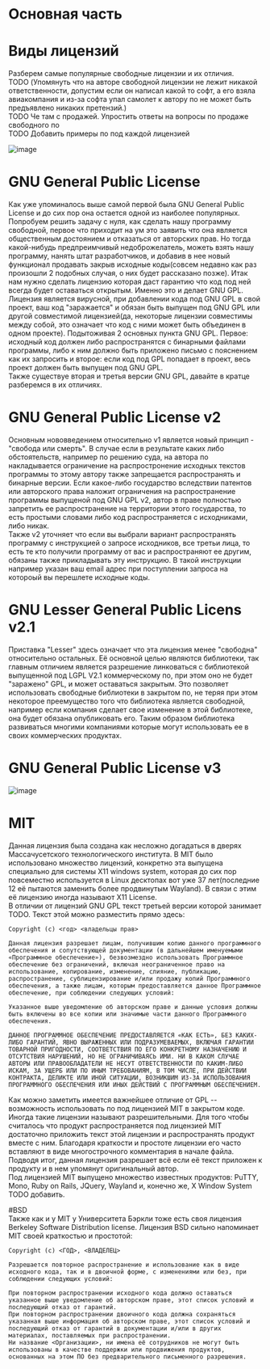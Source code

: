 # Основная часть
# Виды лицензий
Разберем самые популярные свободные лицензии и их отличия.  
TODO
(Упомянуть что на авторе свободной лицензии не лежит никакой ответственности, допустим если он написал какой то софт, а его взяла авиакомпания и из-за софта упал самолет к автору по не может быть предъявлено никаких претензий.)  
TODO 
Че там с продажей. Упростить ответы на вопросы по продаже свободного по  
TODO 
Добавить примеры по под каждой лицензией
  
![image](https://user-images.githubusercontent.com/30507409/140560378-641a7d13-5e94-47b0-9b3e-8241aa58a96d.png)  

# GNU General Public License 
Как уже упоминалось выше самой первой была GNU General Public License и до сих пор она остается одной из наиболее популярных.  
Попробуем решить задачу с нуля, как сделать нашу программу свободной, первое что приходит на ум это заявить что она является общественным достоянием и отказаться от авторских прав. Но тогда какой-нибудь предпреимчивый недоброжелатель, можеть взять нашу программу, нанять штат разработчиков, и добавив в нее новый функционал продавать закрыв исходные коды(совсем недавно как раз произошли 2 подобных случая, о них будет рассказано позже). Итак нам нужно сделать лицензию которая даст гарантию что код под ней всегда будет оставаться открытым. Именно это и делает GNU GPL. Лицензия является вирусной, при добавлении кода под GNU GPL в свой проект, ваш код "заражается" и обязан быть выпущен под GNU GPL или другой совместимой лицензией(да, некоторые лицензии совместимы между собой, это означает что код с ними может быть объединен в одном проекте). Подытоживая 2 основных пункта GNU GPL. Первое: исходный код должен либо распространятся с бинарными файлами программы, либо к ним должно быть приложено письмо с пояснением как их запросить и второе: если код под GPL попадает в проект, весь проект должен быть выпущен под GNU GPL.  
Также существуе вторая и третья версии GNU GPL, давайте в кратце разберемся в их отличиях.  
# GNU General Public License v2  
Основным нововведением относительно v1 является новый принцип - "свобода или смерть". В случае если в результате каких либо обстоятельств, например по решению суда, на автора по накладывается ограничение на распростронение исходных текстов программы то этому автору также запрещается распространять и бинарные версии. Если какое-либо государство вследствии патентов или авторского права наложит ограничения на распространение программы выпущеной под GNU GPL v2, автор в праве полностью запретить ее распространение на территории этого государства, то есть простыми словами либо код распространяется с исходниками, либо никак.  
Также v2 уточняет что если вы выбрали вариант распространять программу с инструкцией о запросе исходников, все третьи лица, то есть те кто получили программу от вас и распространяют ее другим, обязаны также прикладывать эту инструкцию. В такой инструкции например указан ваш email адрес при поступлении запроса на котороый вы перешлете исходные коды.  
# GNU Lesser General Public Licens v2.1   
Приставка "Lesser" здесь означает что эта лицензия менее "свободна" относительно остальных. Её основной целью являются библиотеки, так главным отличием является разрешение линковаться с библиотекой выпущенной под LGPL V2.1 коммерческому по, при этом оно не будет "заражено" GPL, и может оставаться закрытым. Это позволяет использовать свободные библиотеки в закрытом по, не теряя при этом некоторое преемущество того что библиотека является свободной, например если компания сделает свое изменение в этой библиотеке, она будет обязана опубликовать его. Таким образом библиотека развиваться многими компаниями которые могут использовать ее в своих коммерческих продуктах. 
# GNU General Public License v3

![image](https://user-images.githubusercontent.com/30507409/140560297-75b5dbb9-aac0-4ee4-b5e6-b85e998ea2db.png)

# MIT  
Данная лицензия была создана как несложно догадаться в дверях Массачусетского технологического института. В MIT было использовано множество лицензий, конкретно эта выпущена специально для системы X11 windows system, которая до сих пор повсеместно используется в Linux десктопах вот уже 37 лет(последние 12 её пытаются заменить более продвинутым Wayland). В связи с этим её лицензию иногда называют X11 License.  
В отличии от лицензий GNU GPL текст третьей версии которой занимает TODO. Текст этой можно разместить прямо здесь:  
```
Copyright (c) <год> <владельцы прав>

Данная лицензия разрешает лицам, получившим копию данного программного обеспечения и сопутствующей документации (в дальнейшем именуемыми «Программное обеспечение»), безвозмездно использовать Программное обеспечение без ограничений, включая неограниченное право на использование, копирование, изменение, слияние, публикацию, распространение, сублицензирование и/или продажу копий Программного обеспечения, а также лицам, которым предоставляется данное Программное обеспечение, при соблюдении следующих условий:

Указанное выше уведомление об авторском праве и данные условия должны быть включены во все копии или значимые части данного Программного обеспечения.

ДАННОЕ ПРОГРАММНОЕ ОБЕСПЕЧЕНИЕ ПРЕДОСТАВЛЯЕТСЯ «КАК ЕСТЬ», БЕЗ КАКИХ-ЛИБО ГАРАНТИЙ, ЯВНО ВЫРАЖЕННЫХ ИЛИ ПОДРАЗУМЕВАЕМЫХ, ВКЛЮЧАЯ ГАРАНТИИ ТОВАРНОЙ ПРИГОДНОСТИ, СООТВЕТСТВИЯ ПО ЕГО КОНКРЕТНОМУ НАЗНАЧЕНИЮ И ОТСУТСТВИЯ НАРУШЕНИЙ, НО НЕ ОГРАНИЧИВАЯСЬ ИМИ. НИ В КАКОМ СЛУЧАЕ АВТОРЫ ИЛИ ПРАВООБЛАДАТЕЛИ НЕ НЕСУТ ОТВЕТСТВЕННОСТИ ПО КАКИМ-ЛИБО ИСКАМ, ЗА УЩЕРБ ИЛИ ПО ИНЫМ ТРЕБОВАНИЯМ, В ТОМ ЧИСЛЕ, ПРИ ДЕЙСТВИИ КОНТРАКТА, ДЕЛИКТЕ ИЛИ ИНОЙ СИТУАЦИИ, ВОЗНИКШИМ ИЗ-ЗА ИСПОЛЬЗОВАНИЯ ПРОГРАММНОГО ОБЕСПЕЧЕНИЯ ИЛИ ИНЫХ ДЕЙСТВИЙ С ПРОГРАММНЫМ ОБЕСПЕЧЕНИЕМ.
```
Как можно заметить имеется важнейшее отличие от GPL -- возможность использовать по под лицензией MIT в закрытом коде. Иногда такие лицензии называют разрешительными. Для того чтобы считалось что продукт распространяется под лицензией MIT достаточно приложить текст этой лицензии и распространять продукт вместе с ним. Благодаря краткости и простоте лицензии его часто вставляют в виде многострочного комментария в начале файла. Подводя итог, данная лицензия разрешает всё если её текст приложен к продукту и в нем упомянут оригинальный автор.  
Под лицензией MIT выпущено множество известных продуктов:  PuTTY, Mono, Ruby on Rails, JQuery, Wayland и, конечно же, X Window System TODO добавить.  
  
#BSD  
Также как и у MIT у Университета Бэркли тоже есть своя лицензия Berkeley Software Distribution license. Лицензия BSD сильно напоминает MIT своей краткостью и простотой:  
```
Copyright (c) <ГОД>, <ВЛАДЕЛЕЦ>

Разрешается повторное распространение и использование как в виде исходного кода, так и в двоичной форме, с изменениями или без, при соблюдении следующих условий:

При повторном распространении исходного кода должно оставаться указанное выше уведомление об авторском праве, этот список условий и последующий отказ от гарантий.
При повторном распространении двоичного кода должна сохраняться указанная выше информация об авторском праве, этот список условий и последующий отказ от гарантий в документации и/или в других материалах, поставляемых при распространении.
Ни название <Организации>, ни имена её сотрудников не могут быть использованы в качестве поддержки или продвижения продуктов, основанных на этом ПО без предварительного письменного разрешения.
```
